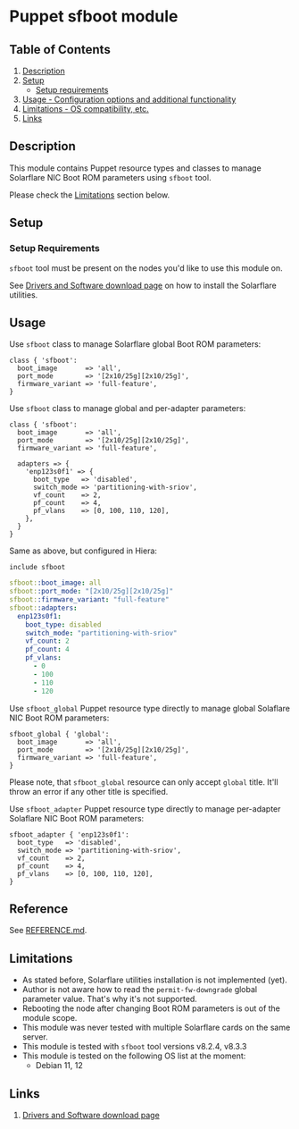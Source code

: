# Puppet sfboot module

## Table of Contents

1. [Description](#description)
1. [Setup](#setup)
    * [Setup requirements](#setup-requirements)
1. [Usage - Configuration options and additional functionality](#usage)
1. [Limitations - OS compatibility, etc.](#limitations)
1. [Links](#limitations)

## Description

This module contains Puppet resource types and classes to manage
Solarflare NIC Boot ROM parameters using `sfboot` tool.

Please check the [Limitations](#limitations) section below.

## Setup

### Setup Requirements

`sfboot` tool must be present on the nodes you'd like to use this module on.

See [Drivers and Software download page](https://www.xilinx.com/support/download/nic-software-and-drivers.html#drivers-software)
on how to install the Solarflare utilities.

## Usage

Use `sfboot` class to manage Solarflare global Boot ROM parameters:

```puppet
class { 'sfboot':
  boot_image       => 'all',
  port_mode        => '[2x10/25g][2x10/25g]',
  firmware_variant => 'full-feature',
}
```

Use `sfboot` class to manage global and per-adapter parameters:

```puppet
class { 'sfboot':
  boot_image       => 'all',
  port_mode        => '[2x10/25g][2x10/25g]',
  firmware_variant => 'full-feature',

  adapters => {
    'enp123s0f1' => {
      boot_type   => 'disabled',
      switch_mode => 'partitioning-with-sriov',
      vf_count    => 2,
      pf_count    => 4,
      pf_vlans    => [0, 100, 110, 120],
    },
  }
}
```

Same as above, but configured in Hiera:

```puppet
include sfboot
```

```yaml
sfboot::boot_image: all
sfboot::port_mode: "[2x10/25g][2x10/25g]"
sfboot::firmware_variant: "full-feature"
sfboot::adapters:
  enp123s0f1:
    boot_type: disabled
    switch_mode: "partitioning-with-sriov"
    vf_count: 2
    pf_count: 4
    pf_vlans:
      - 0
      - 100
      - 110
      - 120
```

Use `sfboot_global` Puppet resource type directly to manage global Solaflare
NIC Boot ROM parameters:

```puppet
sfboot_global { 'global':
  boot_image       => 'all',
  port_mode        => '[2x10/25g][2x10/25g]',
  firmware_variant => 'full-feature',
}
```

Please note, that `sfboot_global` resource can only accept `global` title.
It'll throw an error if any other title is specified.

Use `sfboot_adapter` Puppet resource type directly to manage per-adapter
Solaflare NIC Boot ROM parameters:

```puppet
sfboot_adapter { 'enp123s0f1':
  boot_type   => 'disabled',
  switch_mode => 'partitioning-with-sriov',
  vf_count    => 2,
  pf_count    => 4,
  pf_vlans    => [0, 100, 110, 120],
}
```

## Reference

See [REFERENCE.md](https://github.com/jay7x/puppet-sfboot/blob/main/REFERENCE.md).

## Limitations

* As stated before, Solarflare utilities installation is not implemented (yet).
* Author is not aware how to read the `permit-fw-downgrade` global parameter
  value. That's why it's not supported.
* Rebooting the node after changing Boot ROM parameters is out of the module
  scope.
* This module was never tested with multiple Solarflare cards on the same
  server.
* This module is tested with `sfboot` tool versions v8.2.4, v8.3.3
* This module is tested on the following OS list at the moment:
  * Debian 11, 12

## Links

1. [Drivers and Software download page](https://www.xilinx.com/support/download/nic-software-and-drivers.html#drivers-software)
